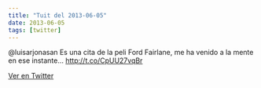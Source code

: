 ```yaml
---
title: "Tuit del 2013-06-05"
date: 2013-06-05
tags: [twitter]
---
```


@luisarjonasan Es una cita de la peli Ford Fairlane, me ha venido a la mente en ese instante… http://t.co/CpUU27vqBr



[Ver en Twitter](https://twitter.com/i/web/status/342392071648337922)
